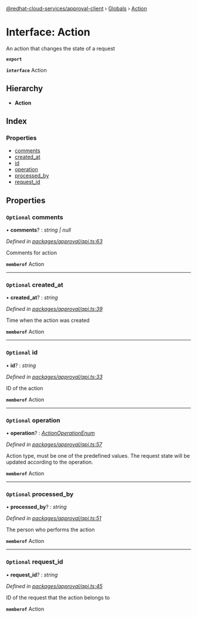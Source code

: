 [@redhat-cloud-services/approval-client](../README.md) › [Globals](../globals.md) › [Action](action.md)

# Interface: Action

An action that changes the state of a request

**`export`** 

**`interface`** Action

## Hierarchy

* **Action**

## Index

### Properties

* [comments](action.md#optional-comments)
* [created_at](action.md#optional-created_at)
* [id](action.md#optional-id)
* [operation](action.md#optional-operation)
* [processed_by](action.md#optional-processed_by)
* [request_id](action.md#optional-request_id)

## Properties

### `Optional` comments

• **comments**? : *string | null*

*Defined in [packages/approval/api.ts:63](https://github.com/fhlavac/javascript-clients/blob/master/packages/approval/api.ts#L63)*

Comments for action

**`memberof`** Action

___

### `Optional` created_at

• **created_at**? : *string*

*Defined in [packages/approval/api.ts:39](https://github.com/fhlavac/javascript-clients/blob/master/packages/approval/api.ts#L39)*

Time when the action was created

**`memberof`** Action

___

### `Optional` id

• **id**? : *string*

*Defined in [packages/approval/api.ts:33](https://github.com/fhlavac/javascript-clients/blob/master/packages/approval/api.ts#L33)*

ID of the action

**`memberof`** Action

___

### `Optional` operation

• **operation**? : *[ActionOperationEnum](../enums/actionoperationenum.md)*

*Defined in [packages/approval/api.ts:57](https://github.com/fhlavac/javascript-clients/blob/master/packages/approval/api.ts#L57)*

Action type, must be one of the predefined values. The request state will be updated according to the operation.

**`memberof`** Action

___

### `Optional` processed_by

• **processed_by**? : *string*

*Defined in [packages/approval/api.ts:51](https://github.com/fhlavac/javascript-clients/blob/master/packages/approval/api.ts#L51)*

The person who performs the action

**`memberof`** Action

___

### `Optional` request_id

• **request_id**? : *string*

*Defined in [packages/approval/api.ts:45](https://github.com/fhlavac/javascript-clients/blob/master/packages/approval/api.ts#L45)*

ID of the request that the action belongs to

**`memberof`** Action
